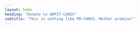 ```yaml
---
layout: home
heading: "Donate to ARPIT-CARES"
subtitle: "This is nothing like PM-CARES. Mother promise!"
---
```

